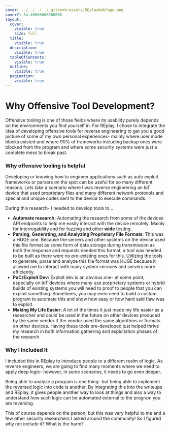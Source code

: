 ```yaml
---
cover: ../../../../.gitbook/assets/REplayWebPage.png
coverY: 84.46666666666668
layout:
  cover:
    visible: true
    size: full
  title:
    visible: true
  description:
    visible: true
  tableOfContents:
    visible: true
  outline:
    visible: true
  pagination:
    visible: true
---
```


# Why Offensive Tool Development?

Offensive tooling is one of those fields where its usability purely depends on the environments you find yourself in. For REplay, I chose to integrate the idea of developing offensive tools for reverse engineering to get you a good picture of some of my own personal experiences- mainly where user mode blocks existed and where 90% of frameworks including backup ones were blocked from the program and where some security systems were just a complete mess to break past.&#x20;

### Why offensive tooling is helpful

Developing or knowing how to engineer applications such as auto exploit frameworks or parsers on the spot can be useful for so many different reasons. Lets take a scenario where I was reverse engineering an IoT device that used proprietary files and many different network protocols and special and unique codes sent to the device to execute commands.&#x20;

During this research- I needed to develop tools to...

* **Automate research:** Automating the research from some of the devices API endpoints to help me easily interact with the device remotely. Mainly for interrogability and for fuzzing and other **wide** testing.
* **Parsing, Generating, and Analyzing Proprietary File Formats**: This was a HUGE one. Because the servers and other systems on the device used this file format as some form of data storage during transmission as both the response and requests needed this format, a tool was needed to be built as there were no pre-existing ones for this. Utilizing the tools to generate, parse and analyze this file format was HUGE because it allowed me to interact with many system services and servers more efficiently.&#x20;
* **PoC/Exploit Dev:** Exploit dev is an obvious one- at some point, especially on IoT devices where many use porprietary systems or hybrid builds of existing systems you will need to proof to people that you can exploit something. Sometimes, you may even need to build a custom program to automate this and show how easy or how hard said flaw was to exploit.
* **Making My Life Easier:** A lot of the times it just made my life easier as a researcher and could be used in the future on other devices produced by the same vendor if the vendor used the same algorithms or formats on other devices. Having these tools pre-developed just helped thrive my research in both information gathering and exploitation phases of the research.

### Why I Included It

I included this in REplay to introduce people to a different realm of logic. As reverse engineers, we are going to find many moments where we need to apply deep logic- however, in some scenarios, it needs to go even deeper.

Being able to analyze a program is one thing- but being able to implement the reversed logic into code is another. By integrating this into the writeups and REplay, it gives people another way to look at things and also a way to understand how such logic can be automated external to the program you are reversing.

This of course depends on the person, but this was very helpful to me and a few other security researchers I asked around the community! So I figured why not include it? What is the harm?

